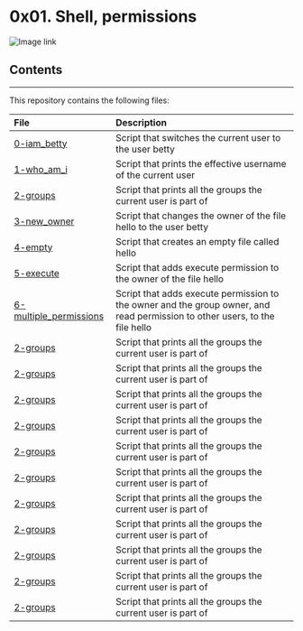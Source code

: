 # 0x01. Shell, permissions

![Image link](http://linuxcommand.org/images/file_permissions.png)

## Contents
___

This repository contains the following files:

|File| Description|
|:-------|:-------|
|[0-iam_betty](0-iam_betty)| Script that switches the current user to the user betty|
|[1-who_am_i](1-who_am_i)| Script that prints the effective username of the current user|
|[2-groups](2-groups)| Script that prints all the groups the current user is part of|
|[3-new_owner](3-new_owner)| Script that changes the owner of the file hello to the user betty|
|[4-empty](4-empty)| Script that creates an empty file called hello|
|[5-execute](5-execute)| Script that adds execute permission to the owner of the file hello|
|[6-multiple_permissions](6-multiple_permissions)| Script that adds execute permission to the owner and the group owner, and read permission to other users, to the file hello|
|[2-groups](2-groups)| Script that prints all the groups the current user is part of|
|[2-groups](2-groups)| Script that prints all the groups the current user is part of|
|[2-groups](2-groups)| Script that prints all the groups the current user is part of|
|[2-groups](2-groups)| Script that prints all the groups the current user is part of|
|[2-groups](2-groups)| Script that prints all the groups the current user is part of|
|[2-groups](2-groups)| Script that prints all the groups the current user is part of|
|[2-groups](2-groups)| Script that prints all the groups the current user is part of|
|[2-groups](2-groups)| Script that prints all the groups the current user is part of|
|[2-groups](2-groups)| Script that prints all the groups the current user is part of|
|[2-groups](2-groups)| Script that prints all the groups the current user is part of|
|[2-groups](2-groups)| Script that prints all the groups the current user is part of|
